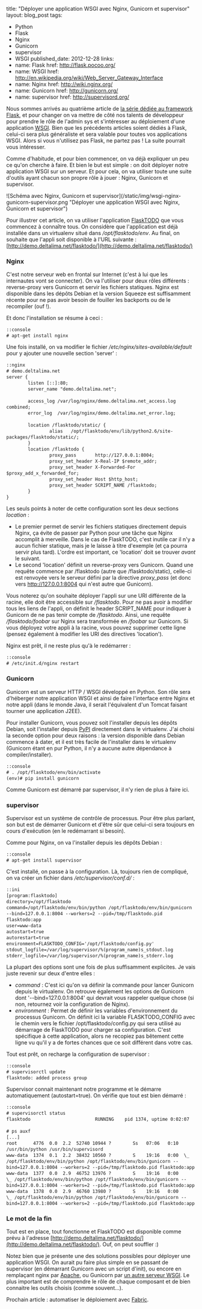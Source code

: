 title: "Déployer une application WSGI avec Nginx, Gunicorn et supervisor"
layout: blog_post
tags:
- Python
- Flask
- Nginx
- Gunicorn
- supervisor
- WSGI
published_date: 2012-12-28
links:
- name: Flask
  href: http://flask.pocoo.org/
- name: WSGI
  href: http://en.wikipedia.org/wiki/Web_Server_Gateway_Interface
- name: Nginx
  href: http://wiki.nginx.org/
- name: Gunicorn
  href: http://gunicorn.org/
- name: supervisor
  href: http://supervisord.org/


Nous sommes arrivés au quatrième article de [la série dédiée au framework Flask](/tag/Flask/), et pour changer on va mettre de côté nos talents de développeur pour prendre le rôle de l'admin sys et s'intéresser au déploiement d'une application [WSGI](http://en.wikipedia.org/wiki/Web_Server_Gateway_Interface). Bien que les précédents articles soient dédiés à Flask, celui-ci sera plus généraliste et sera valable pour toutes vos applications WSGI. Alors si vous n'utilisez pas Flask, ne partez pas ! La suite pourrait vous intéresser.

Comme d'habitude, et pour bien commencer, on va déjà expliquer un peu ce qu'on cherche à faire. Et bien le but est simple : on doit déployer notre application WSGI sur un serveur. Et pour cela, on va utiliser toute une suite d'outils ayant chacun son propre rôle à jouer : Nginx, Gunicorn et supervisor.

<span class="center">
![Schéma avec Nginx, Gunicorn et supervisor](/static/img/wsgi-nginx-gunicorn-supervisor.png "Déployer une application WSGI avec Nginx, Gunicorn et supervisor")
</span>

Pour illustrer cet article, on va utiliser l'application [FlaskTODO](http://git.deltalima.net/flasktodo/) que vous commencez à connaître tous. On considère que l'application est déjà installée dans un virtualenv situé dans */opt/flasktodo/env*. Au final, on souhaite que l'appli soit disponible à l'URL suivante : [http://demo.deltalima.net/flasktodo/](http://demo.deltalima.net/flasktodo/)


### Nginx

C'est notre serveur web en frontal sur Internet (c'est à lui que les internautes vont se connecter). On va l'utiliser pour deux rôles différents : reverse-proxy vers Gunicorn et servir les fichiers statiques. Nginx est disponible dans les dépôts Debian et la version Squeeze est suffisamment récente pour ne pas avoir besoin de fouiller les backports ou de le recompiler (ouf !).

Et donc l'installation se résume à ceci :

    ::console
    # apt-get install nginx

Une fois installé, on va modifier le fichier */etc/nginx/sites-available/default* pour y ajouter une nouvelle section 'server' :

    ::nginx
    # demo.deltalima.net
    server {
            listen [::]:80;
            server_name "demo.deltalima.net";

            access_log /var/log/nginx/demo.deltalima.net_access.log combined;
            error_log  /var/log/nginx/demo.deltalima.net_error.log;

            location /flasktodo/static/ {
                    alias   /opt/flasktodo/env/lib/python2.6/site-packages/flasktodo/static/;
            }
            location /flasktodo {
                    proxy_pass       http://127.0.0.1:8004;
                    proxy_set_header X-Real-IP $remote_addr;
                    proxy_set_header X-Forwarded-For $proxy_add_x_forwarded_for;
                    proxy_set_header Host $http_host;
                    proxy_set_header SCRIPT_NAME /flasktodo;
            }
    }


Les seuls points à noter de cette configuration sont les deux sections *location* :

- Le premier permet de servir les fichiers statiques directement depuis Nginx, ça évite de passer par Python pour une tâche que Nginx accomplit à merveille. Dans le cas de FlaskTODO, c'est inutile car il n'y a aucun fichier statique, mais je le laisse à titre d'exemple (et ça pourra servir plus tard). L'ordre est important, ce 'location' doit se trouver *avant* le suivant.
- Le second 'location' définit un reverse-proxy vers Gunicorn. Quand une requête commence par /flasktodo (autre que /flasktodo/static), celle-ci est renvoyée vers le serveur défini par la directive *proxy_pass* (et donc vers http://127.0.0.1:8004 qui n'est autre que Gunicorn).

Vous noterez qu'on souhaite déployer l'appli sur une URI différente de la racine, elle doit être accessible sur */flasktodo*. Pour ne pas avoir à modifier tous les liens de l'appli, on définit le header SCRIPT_NAME pour indiquer à Gunicorn de ne pas tenir compte de */flasktodo*. Ainsi, une requête */flasktodo/foobar* sur Nginx sera transformée en */foobar* sur Gunicorn. Si vous déployez votre appli à la racine, vous pouvez supprimer cette ligne (pensez également à modifier les URI des directives 'location').


Nginx est prêt, il ne reste plus qu'à le redémarrer :

    ::console
    # /etc/init.d/nginx restart


### Gunicorn

Gunicorn est un serveur HTTP / WSGI développé en Python. Son rôle sera d'héberger notre application WSGI et ainsi de faire l'interface entre Nginx et notre appli (dans le monde Java, il serait l'équivalent d'un Tomcat faisant tourner une application J2EE).

Pour installer Gunicorn, vous pouvez soit l'installer depuis les dépôts Debian, soit l'installer depuis [PyPI](http://pypi.python.org/pypi/gunicorn/) directement dans le virtualenv. J'ai choisi la seconde option pour deux raisons : la version disponible dans Debian commence à dater, et il est très facile de l'installer dans le virtualenv (Gunicorn étant en pur Python, il n'y a aucune autre dépendance à compiler/installer).

    ::console
    # . /opt/flasktodo/env/bin/activate
    (env)# pip install gunicorn


Comme Gunicorn est démarré par supervisor, il n'y rien de plus à faire ici.


### supervisor

Supervisor est un système de contrôle de processus. Pour être plus parlant, son but est de démarrer Gunicorn et d'être sûr que celui-ci sera toujours en cours d'exécution (en le redémarrant si besoin).

Comme pour Nginx, on va l'installer depuis les dépôts Debian :

    ::console
    # apt-get install supervisor

C'est installé, on passe à la configuration. Là, toujours rien de compliqué, on va créer un fichier dans */etc/supervisor/conf.d/* :

    ::ini
    [program:flasktodo]
    directory=/opt/flasktodo
    command=/opt/flasktodo/env/bin/python /opt/flasktodo/env/bin/gunicorn --bind=127.0.0.1:8004 --workers=2 --pid=/tmp/flasktodo.pid flasktodo:app
    user=www-data
    autostart=true
    autorestart=true
    environment=FLASKTODO_CONFIG='/opt/flasktodo/config.py'
    stdout_logfile=/var/log/supervisor/%(program_name)s_stdout.log
    stderr_logfile=/var/log/supervisor/%(program_name)s_stderr.log


La plupart des options sont une fois de plus suffisamment explicites. Je vais juste revenir sur deux d'entre elles :

- *command* : C'est ici qu'on va définir la commande pour lancer Gunicorn depuis le virtualenv. On retrouve également les options de Gunicorn dont '--bind=127.0.0.1:8004' qui devrait vous rappeler quelque chose (si non, retournez voir la configuration de Nginx).
- *environment* : Permet de définir les variables d'environnement du processus Gunicorn. On définit ici la variable FLASKTODO_CONFIG avec le chemin vers le fichier /opt/flasktodo/config.py qui sera utilisé au démarrage de FlaskTODO pour charger sa configuration. C'est spécifique à cette application, alors ne recopiez pas bêtement cette ligne vu qu'il y a de fortes chances que ce soit différent dans votre cas.

Tout est prêt, on recharge la configuration de supervisor :

    ::console
    # supervisorctl update
    flasktodo: added process group


Supervisor connait maintenant notre programme et le démarre automatiquement (autostart=true). On vérifie que tout est bien démarré :

    ::console
    # supervisorctl status
    flasktodo                        RUNNING    pid 1374, uptime 0:02:07

    # ps auxf
    [...]
    root      4776  0.0  2.2  52740 10944 ?        Ss   07:06   0:10 /usr/bin/python /usr/bin/supervisord
    www-data  1374  0.1  2.2  38432 10560 ?        S    19:16   0:00  \_ /opt/flasktodo/env/bin/python /opt/flasktodo/env/bin/gunicorn --bind=127.0.0.1:8004 --workers=2 --pid=/tmp/flasktodo.pid flasktodo:app
    www-data  1377  0.0  2.9  46752 13976 ?        S    19:16   0:00      \_ /opt/flasktodo/env/bin/python /opt/flasktodo/env/bin/gunicorn --bind=127.0.0.1:8004 --workers=2 --pid=/tmp/flasktodo.pid flasktodo:app
    www-data  1378  0.0  2.9  46760 13980 ?        S    19:16   0:00      \_ /opt/flasktodo/env/bin/python /opt/flasktodo/env/bin/gunicorn --bind=127.0.0.1:8004 --workers=2 --pid=/tmp/flasktodo.pid flasktodo:app


### Le mot de la fin

Tout est en place, tout fonctionne et FlaskTODO est disponible comme prévu à l'adresse [http://demo.deltalima.net/flasktodo/](http://demo.deltalima.net/flasktodo/). Ouf, on peut souffler :)

Notez bien que je présente une des solutions possibles pour déployer une application WSGI. On aurait pu faire plus simple en se passant de supervisor (en démarrant Gunicorn avec un script d'init), ou encore en remplaçant nginx par [Apache](http://httpd.apache.org/), ou Gunicorn par [un autre serveur WSGI](http://www.wsgi.org/en/latest/servers.html). Le plus important est de comprendre le rôle de chaque composant et de bien connaitre les outils choisis (comme souvent...).

Prochain article : automatiser le déploiement avec [Fabric](http://fabfile.org).

